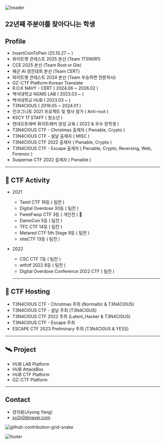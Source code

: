 ![header](https://capsule-render.vercel.app/api?type=waving&&color=gradient&height=100&section=header&fontSize=90)

## 22년째 주분야를 찾아다니는 학생
 
## Profile

* InsertCoinToPwn (25.10.27 ~ )
* 화이트햇 콘테스트 2025 본선 (Team 1TSN0R1)
* CCE 2025 본선 (Team Root or Die)
* 해군 AI 경진대회 본선 (Team CERT)
* 화이트햇 콘테스트 2024 본선 (Team 우승하면 전문하사)
* GZ::CTF Platform Korean Translate
* R.O.K NAVY - CERT ( 2024.06 ~ 2026.02 )
* 백석대학교 NGMS LAB ( 2023.03 ~ )
* 백석대학교 HUB ( 2023.03 ~ )
* T3N4CI0US ( 2019.05 ~ 2024.01 )
* 인코그니토 2021 프로젝트 및 행사 참가 ( Anti-root )
* KSCY 17 STAFF ( 청소년 )
* 현대오토에버 화이트해커 양성 교육 ( 2022 & 우수 장학생 )
* T3N4CI0US CTF - Christmas 출제자 ( Pwnable, Crypto )
* T3N4CI0US CTF - 설날 출제자 ( MISC )
* T3N4CI0US CTF 2022 출제자 ( Pwnable, Crypto )
* T3N4CI0US CTF - Escape 출제자 ( Pwnable, Crypto, Reversing, Web, Forensic )
* Suspense CTF 2022 출제자 ( Pwnable )

***

## 🚩 CTF Activity     

+ 2021
    + Tamil CTF 19등 ( 팀전 )
    + Digital Overdose 30등 ( 팀전 )
    + FweeFwop CTF 3등 ( 개인전 ) 🥉
    + DamnCon 5등 ( 팀전 )
    + TFC CTF 14등 ( 팀전 )
    + Metared CTF 5th Stage 9등 ( 팀전 )
    + niteCTF 13등 ( 팀전 )
    
+ 2022
    + CSC CTF 7등 ( 팀전 )
    + wtfctf 2022 8등 ( 팀전 )
    + Digital Overdose Conference 2022 CTF ( 팀전 )
    
  ***
    
 
## 🚩 CTF Hosting   
+ T3N4CI0US CTF - Christmas 주최 (Normaltic & T3N4CI0US)     
+ T3N4CI0US CTF - 설날 주최 (T3N4CI0US)
+ T3N4CI0US CTF 2022 주최 (Latent_Hacker & T3N4CI0US)
+ T3N4CI0US CTF - Escape 주최
+ ESCAPE CTF 2023 Preliminary 주최 (T3N4CI0US & YESS)
 
 ***

## 🛰️ Project
+ HUB LAB Platform
+ HUB AttackBox
+ HUB CTF Platform
+ GZ::CTF Platform

***

## Contact     
 * 양지용(Jiyong Yang)
 * sy2n0@naver.com

 ![github-contribution-grid-snake](https://user-images.githubusercontent.com/90142173/154796318-e529fdc7-2132-4ce7-8417-06b71cf02506.svg)

![footer](https://capsule-render.vercel.app/api?type=waving&&color=gradient&height=100&section=footer&fontSize=90)
